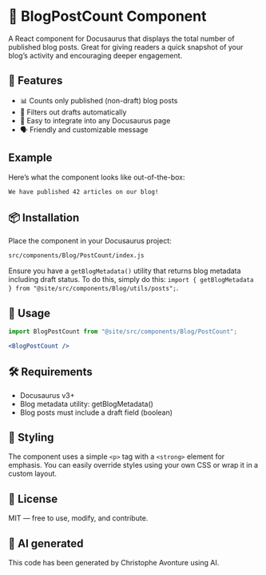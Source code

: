 # 🧮 BlogPostCount Component

A React component for Docusaurus that displays the total number of published blog posts. Great for giving readers a quick snapshot of your blog’s activity and encouraging deeper engagement.

## 🚀 Features

* 📊 Counts only published (non-draft) blog posts
* 🧼 Filters out drafts automatically
* 🧩 Easy to integrate into any Docusaurus page
* 🗣️ Friendly and customizable message

## Example

Here’s what the component looks like out-of-the-box:

```html
We have published 42 articles on our blog!
```

## 📦 Installation

Place the component in your Docusaurus project:

```bash
src/components/Blog/PostCount/index.js
```

Ensure you have a `getBlogMetadata()` utility that returns blog metadata including draft status. To do this, simply do this: `import { getBlogMetadata } from "@site/src/components/Blog/utils/posts";`.

## 🧪 Usage

```jsx
import BlogPostCount from "@site/src/components/Blog/PostCount";

<BlogPostCount />
```

## 🛠️ Requirements

* Docusaurus v3+
* Blog metadata utility: getBlogMetadata()
* Blog posts must include a draft field (boolean)

## 🎨 Styling

The component uses a simple `<p>` tag with a `<strong>` element for emphasis. You can easily override styles using your own CSS or wrap it in a custom layout.

## 📄 License

MIT — free to use, modify, and contribute.

## 💬 AI generated

This code has been generated by Christophe Avonture using AI.
